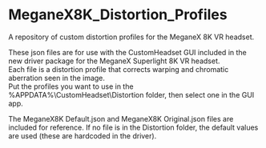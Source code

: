 # MeganeX8K_Distortion_Profiles
A repository of custom distortion profiles for the MeganeX 8K VR headset.

These json files are for use with the CustomHeadset GUI included in the new driver package for the MeganeX Superlight 8K VR headset.  
Each file is a distortion profile that corrects warping and chromatic aberration seen in the image.  
Put the profiles you want to use in the %APPDATA%\CustomHeadset\Distortion folder, then select one in the GUI app.

The MeganeX8K Default.json and MeganeX8K Original.json files are included for reference.
If no file is in the Distortion folder, the default values are used (these are hardcoded in the driver).
